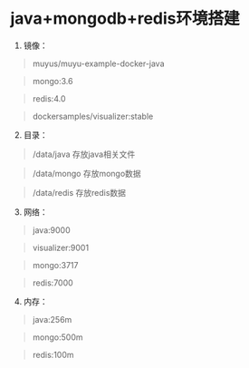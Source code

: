# java+mongodb+redis环境搭建

1. 镜像：

  > muyus/muyu-example-docker-java

  > mongo:3.6

  > redis:4.0

  > dockersamples/visualizer:stable

2. 目录：

  > /data/java 存放java相关文件

  > /data/mongo 存放mongo数据

  > /data/redis 存放redis数据

3. 网络：

  > java:9000

  > visualizer:9001

  > mongo:3717

  > redis:7000

4. 内存：

  > java:256m

  > mongo:500m

  > redis:100m
